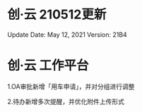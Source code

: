 # 创·云 210512更新

Update Date: May 12, 2021
Version: 21B4

# 创·云 工作平台

1.OA审批新增「用车申请」，并对分组进行调整

2.待办新增多次提醒，并优化附件上传形式